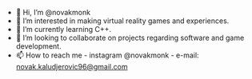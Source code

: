 - 👋 Hi, I’m @novakmonk
- 👀 I’m interested in making virtual reality games and experiences.
- 🌱 I’m currently learning C++.
- 💞️ I’m looking to collaborate on projects regarding software and game development.
- 📫 How to reach me - instagram @novakmonk - e-mail: novak.kaludjerovic96@gmail.com

<!---
novakmonk/novakmonk is a ✨ special ✨ repository because its `README.md` (this file) appears on your GitHub profile.
You can click the Preview link to take a look at your changes.
--->

